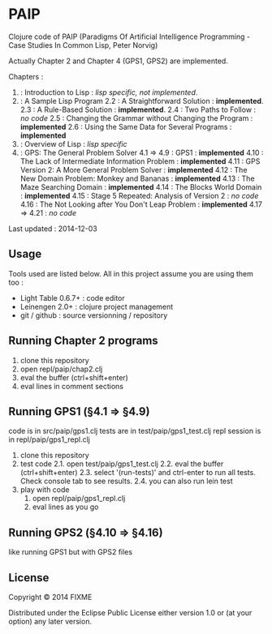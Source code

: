 # PAIP

Clojure code of PAIP (Paradigms Of Artificial Intelligence Programming - Case Studies In Common Lisp, Peter Norvig)

Actually Chapter 2 and Chapter 4 (GPS1, GPS2) are implemented.

Chapters :

1. : Introduction to Lisp : *lisp specific, not implemented*.
2. : A Sample Lisp Program
    2.2 : A Straightforward Solution : **implemented**.
    2.3 : A Rule-Based Solution : **implemented**.
    2.4 : Two Paths to Follow : *no code*
    2.5 : Changing the Grammar without Changing the Program : **implemented**
    2.6 : Using the Same Data for Several Programs : **implemented**
3. : Overview of Lisp : *lisp specific*
4. : GPS: The General Problem Solver
    4.1 => 4.9 : GPS1 : **implemented**
    4.10 : The Lack of Intermediate Information Problem : **implemented**
    4.11 : GPS Version 2: A More General Problem Solver : **implemented**
    4.12 : The New Domain Problem: Monkey and Bananas : **implemented**
    4.13 : The Maze Searching Domain : **implemented**
    4.14 : The Blocks World Domain : **implemented**
    4.15 : Stage 5 Repeated: Analysis of Version 2 : *no code*
    4.16 : The Not Looking after You Don't Leap Problem : **implemented**
    4.17 => 4.21 : *no code*

Last updated : 2014-12-03

## Usage

Tools used are listed below. All in this project assume you are using them too :
- Light Table 0.6.7+ : code editor
- Leinengen 2.0+ : clojure project management
- git / github : source versionning / repository


## Running Chapter 2 programs

1. clone this repository
2. open repl/paip/chap2.clj
3. eval the buffer (ctrl+shift+enter)
4. eval lines in comment sections

## Running GPS1 (§4.1 => §4.9)

code is in src/paip/gps1.clj
tests are in test/paip/gps1_test.clj
repl session is in repl/paip/gps1_repl.clj

1. clone this repository
2. test code
    2.1. open test/paip/gps1_test.clj
    2.2. eval the buffer (ctrl+shift+enter)
    2.3. select '(run-tests)' and ctrl-enter to run all tests. Check console tab to see results.
    2.4. you can also run lein test
3. play with code
    1. open repl/paip/gps1_repl.clj
    2. eval lines as you go

## Running GPS2 (§4.10 => §4.16)

like running GPS1 but with GPS2 files


## License

Copyright © 2014 FIXME

Distributed under the Eclipse Public License either version 1.0 or (at your option) any later version.
